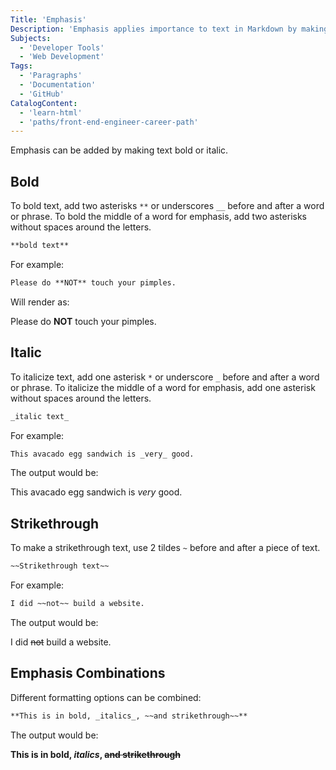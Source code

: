 ```yaml
---
Title: 'Emphasis'
Description: 'Emphasis applies importance to text in Markdown by making it bold, italic, and/or strikethrough.'
Subjects:
  - 'Developer Tools'
  - 'Web Development'
Tags:
  - 'Paragraphs'
  - 'Documentation'
  - 'GitHub'
CatalogContent:
  - 'learn-html'
  - 'paths/front-end-engineer-career-path'
---
```


Emphasis can be added by making text bold or italic.

## Bold

To bold text, add two asterisks `**` or underscores `__` before and after a word or phrase. To bold the middle of a word for emphasis, add two asterisks without spaces around the letters.

```markdown
**bold text**
```

For example:

```markdown
Please do **NOT** touch your pimples.
```

Will render as:

Please do **NOT** touch your pimples.

## Italic

To italicize text, add one asterisk `*` or underscore `_` before and after a word or phrase. To italicize the middle of a word for emphasis, add one asterisk without spaces around the letters.

```markdown
_italic text_
```

For example:

```markdown
This avacado egg sandwich is _very_ good.
```

The output would be:

This avacado egg sandwich is _very_ good.

## Strikethrough

To make a strikethrough text, use 2 tildes `~` before and after a piece of text.

```markdown
~~Strikethrough text~~
```

For example:

```markdown
I did ~~not~~ build a website.
```

The output would be:

I did ~~not~~ build a website.

## Emphasis Combinations

Different formatting options can be combined:

```markdown
**This is in bold, _italics_, ~~and strikethrough~~**
```

The output would be:

**This is in bold, _italics_, ~~and strikethrough~~**
